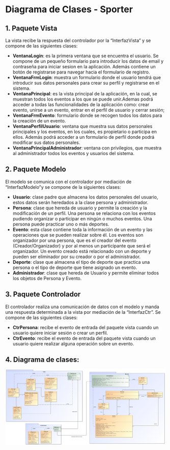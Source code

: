 # Diagrama de Clases - Sporter

## 1. Paquete Vista

La vista recibe la respuesta del controlador por la “InterfazVista” y se compone de las siguientes clases:

* **VentanaLogin**: es la primera ventana que se encuentra el usuario. Se compone de un pequeño formulario para introducir los datos de email y contraseña para iniciar sesion en la aplicación. Además contiene un botón de registrarse para navegar hacia el formulario de registro.
* **VentanaFrmLogin**: muestra un formulario donde el usuario tendrá que introducir sus datos personales para crear su perfil y registrarse en el sistema.
* **VentanaPrincipal**: es la vista principal de la aplicación, en la cual, se muestran todos los eventos a los que se puede unir.Ademas podrá acceder a todas las funcionalidades de la aplicación como: crear evento, unirse a un evento, entrar en el perfil de usuario y cerrar sesión;
* **VentanaFrmEvento**: formulario donde se recogen todos los datos para la creación de un evento.
* **VentanaPerfilUsuario**: ventana que muestra sus datos personales principales y los eventos, en los cuales, es propietario o participa en ellos. Además podrá acceder a un formulario de perfil donde podrá modificar sus datos personales.
* **VentanaPrincipalAdministrador**: ventana con privilegios, que muestra al administrador todos los eventos y usuarios del sistema.

## 2. Paquete Modelo

El modelo se comunica con el controlador por mediación de “InterfazModelo”y se compone de la siguientes clases:
* **Usuario**: clase padre que almacena los datos personales del usuario, estos datos serán heredados a la clase persona y administrador.
* **Persona**: clase que hereda de usuario y permite la creación y la modificación de un perfil. Una persona se relaciona con los eventos pudiendo organizar o participar en ningún o muchos eventos. Una persona puede practicar uno o más deportes. 
* **Evento**: esta clase contiene toda la información de un evento y las operaciones que se pueden realizar sobre él. Los eventos son organizador por una persona, que es el creador del evento (Creador/Organizador) y por al menos un participante que será el organizador. Un evento creado está relacionado con un deporte y pueden ser eliminador por su creador o por el administrador.
* **Deporte**: clase que almacena el tipo de deporte que practica una persona o el tipo de deporte que tiene asignado un evento.
* **Administrador**: clase que hereda de Usuario y permite eliminar todos los objetos de Persona y Evento.

## 3. Paquete Controlador

El controlador realiza una comunicación de datos con el modelo y manda una respuesta determinada a la vista por mediación de la “InterfazCtr”. Se compone de las siguientes clases:

* **CtrPersona**: recibe el evento de entrada del paquete vista cuando un usuario quiere iniciar sesión o crear un perfil.
* **CtrEvento**: recibe el evento de entrada del paquete vista cuando un usuario quiere realizar alguna operación sobre un evento.

## 4. Diagrama de clases:

![DiagramaCasosDeUso](https://github.com/JavierSantiburcio/Proyecto-Sporter/blob/master/Documentacion/Imagenes/Imagen_DiagramaClasesSporter.PNG)

